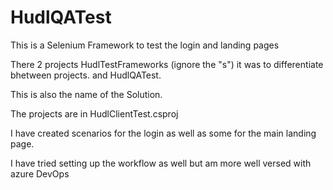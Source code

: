 # HudlQATest
This is a Selenium Framework to test the login and landing pages

There 2 projects HudlTestFrameworks (ignore the "s") it was to differentiate bhetween projects. and HudlQATest.

This is also the name of the Solution. 

The projects are in HudlClientTest.csproj

I have created scenarios for the login as well as some for the main landing page.

I have tried setting up the workflow as well but am more well versed with azure DevOps
